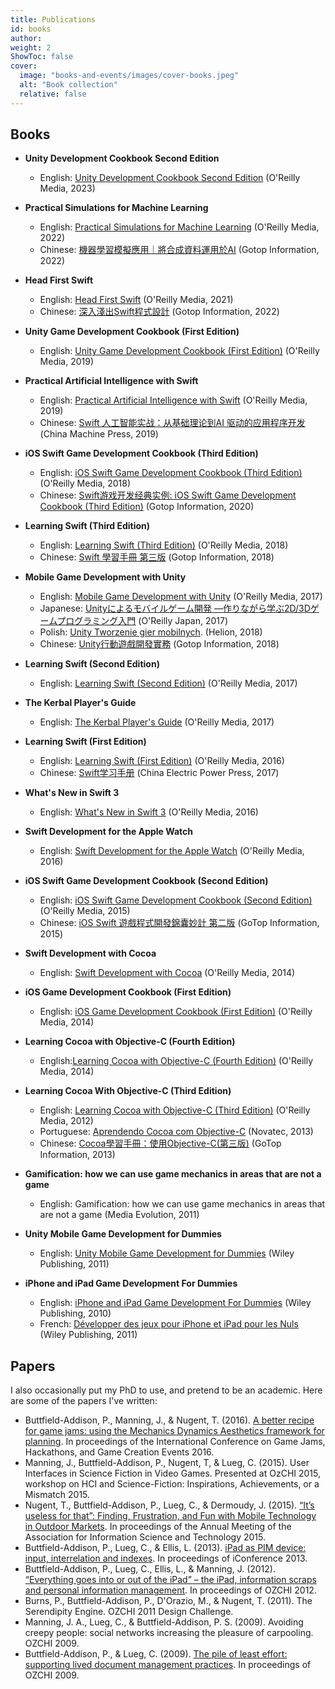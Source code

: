 ```yaml
---
title: Publications
id: books
author: 
weight: 2
ShowToc: false
cover:
  image: "books-and-events/images/cover-books.jpeg"
  alt: "Book collection"
  relative: false
---
```


## Books

* **Unity Development Cookbook Second Edition**
  * English: [Unity Development Cookbook Second Edition](https://www.oreilly.com/library/view/unity-development-cookbook/9781098113704/) (O'Reilly Media, 2023)

* **Practical Simulations for Machine Learning**
  * English: [Practical Simulations for Machine Learning](https://www.oreilly.com/library/view/practical-simulations-for/9781492089919/) (O'Reilly Media, 2022)
  * Chinese: [機器學習模擬應用｜將合成資料運用於AI](https://www.gotop.com.tw/books/BookDetails.aspx?Types=v&bn=A715#) (Gotop Information, 2022)

* **Head First Swift**
  * English: [Head First Swift](https://www.oreilly.com/library/view/head-first-swift/9781491923184/) (O'Reilly Media, 2021)
  * Chinese: [深入淺出Swift程式設計](https://www.gotop.com.tw/books/BookDetails.aspx?Types=v&bn=A550) (Gotop Information, 2022)

* **Unity Game Development Cookbook (First Edition)**
  * English: [Unity Game Development Cookbook (First Edition)](https://www.oreilly.com/library/view/unity-game-development/9781491999141/) (O'Reilly Media, 2019)

* **Practical Artificial Intelligence with Swift**
  * English: [Practical Artificial Intelligence with Swift](https://www.oreilly.com/library/view/practical-artificial-intelligence/9781492044802/) (O'Reilly Media, 2019)
  * Chinese: [Swift 人工智能实战：从基础理论到AI 驱动的应用程序开发](https://www.oreilly.com/library/view/swift-ai/9787111675389/) (China Machine Press, 2019)

* **iOS Swift Game Development Cookbook (Third Edition)**
  * English: [iOS Swift Game Development Cookbook (Third Edition)](https://www.oreilly.com/library/view/ios-swift-game/9781491999073/) (O'Reilly Media, 2018)
  * Chinese: [Swift游戏开发经典实例: iOS Swift Game Development Cookbook (Third Edition)](https://www.oreilly.com/library/view/swift/9787519840129/) (Gotop Information, 2020)

* **Learning Swift (Third Edition)**
  * English: [Learning Swift (Third Edition)](https://www.oreilly.com/library/view/learning-swift-3rd/9781491987568/) (O'Reilly Media, 2018)
  * Chinese: [Swift 學習手冊 第三版](https://www.gotop.com.tw/books/BookDetails.aspx?Types=v&bn=A558) (Gotop Information, 2018)

* **Mobile Game Development with Unity**
  * English: [Mobile Game Development with Unity](https://www.oreilly.com/library/view/mobile-game-development/9781491944738/) (O'Reilly Media, 2017)
  * Japanese: [Unityによるモバイルゲーム開発 ―作りながら学ぶ2D/3Dゲームプログラミング入門](https://www.oreilly.com/library/view/unity-2d3d/9784873118505/) (O'Reilly Japan, 2017)
  * Polish: [Unity Tworzenie gier mobilnych](https://www.oreilly.com/library/view/unity/9781098125011/). (Helion, 2018)
  * Chinese: [Unity行動遊戲開發實務](https://www.gotop.com.tw/books/BookDetails.aspx?Types=v&bn=A445) (Gotop Information, 2018)

* **Learning Swift (Second Edition)**
  * English: [Learning Swift (Second Edition)](https://www.oreilly.com/library/view/learning-swift-2nd/9781491967058/) (O'Reilly Media, 2017)

* **The Kerbal Player's Guide**
  * English: [The Kerbal Player's Guide](https://www.oreilly.com/library/view/the-kerbal-players/9781491913475/) (O'Reilly Media, 2017)

* **Learning Swift (First Edition)**
  * English: [Learning Swift (First Edition)](https://www.oreilly.com/library/view/learning-swift/9781491940730/) (O'Reilly Media, 2016)
  * Chinese: [Swift学习手册](https://www.oreilly.com/library/view/swift/9787519803223/) (China Electric Power Press, 2017)

* **What's New in Swift 3**
  * English: [What's New in Swift 3](https://www.oreilly.com/library/view/whats-new-in/9781492049050/) (O'Reilly Media, 2016)

* **Swift Development for the Apple Watch**
  * English: [Swift Development for the Apple Watch](https://www.oreilly.com/library/view/swift-development-for/9781491925263/) (O'Reilly Media, 2016)

* **iOS Swift Game Development Cookbook (Second Edition)**
  * English: [iOS Swift Game Development Cookbook (Second Edition)](https://www.oreilly.com/library/view/ios-swift-game/9781491920794/) (O'Reilly Media, 2015)
  * Chinese: [iOS Swift 遊戲程式開發錦囊妙計 第二版](https://www.oreilly.com/library/view/ios-swift/9789863479048/) (GoTop Information, 2015)

* **Swift Development with Cocoa**
  * English: [Swift Development with Cocoa](https://www.oreilly.com/library/view/swift-development-with/9781491909683/) (O'Reilly Media, 2014)

* **iOS Game Development Cookbook (First Edition)**
  * English: [iOS Game Development Cookbook (First Edition)](https://www.oreilly.com/library/view/ios-game-development/9781449369644/) (O'Reilly Media, 2014)

* **Learning Cocoa with Objective-C (Fourth Edition)**
  * English:[Learning Cocoa with Objective-C (Fourth Edition)](https://www.oreilly.com/library/view/learning-cocoa-with/9781491901380/) (O'Reilly Media, 2014)

* **Learning Cocoa With Objective-C (Third Edition)**
  * English: [Learning Cocoa with Objective-C (Third Edition)](https://www.oreilly.com/library/view/learning-cocoa-with/9781449355432/) (O'Reilly Media, 2012)
  * Portuguese: [Aprendendo Cocoa com Objective-C](https://novatec.com.br/livros/aprendendo-cocoa-com-objective-c/) (Novatec, 2013)
  * Chinese: [Cocoa學習手冊：使用Objective-C(第三版)](https://www.oreilly.com/library/view/cocoa-objective-c/9789862768136/) (GoTop Information, 2013)

* **Gamification: how we can use game mechanics in areas that are not a game**
  * English: Gamification: how we can use game mechanics in areas that are not a game (Media Evolution, 2011)

* **Unity Mobile Game Development for Dummies**
  * English: [Unity Mobile Game Development for Dummies](https://search.worldcat.org/title/751100288) (Wiley Publishing, 2011)

* **iPhone and iPad Game Development For Dummies**
  * English: [iPhone and iPad Game Development For Dummies](https://www.wiley.com/en-gb/iPhone+and+iPad+Game+Development+For+Dummies-p-9780470599105) (Wiley Publishing, 2010)
  * French: [Développer des jeux pour iPhone et iPad pour les Nuls](https://search.worldcat.org/title/717622899) (Wiley Publishing, 2011)

## Papers

I also occasionally put my PhD to use, and pretend to be an academic. Here are some of the papers I've written:

* Buttfield-Addison, P., Manning, J., & Nugent, T. (2016). [A better recipe for game jams: using the Mechanics Dynamics Aesthetics framework for planning](/papers/buttfield-addison2016.pdf). In proceedings of the International Conference on Game Jams, Hackathons, and Game Creation Events 2016.
* Manning, J., Buttfield-Addison, P., Nugent, T, & Lueg, C. (2015). User Interfaces in Science Fiction in Video Games. Presented at OzCHI 2015, workshop on HCI and Science-Fiction: Inspirations, Achievements, or a Mismatch 2015.
* Nugent, T., Buttfield-Addison, P., Lueg, C., & Dermoudy, J. (2015). [“It’s useless for that”: Finding, Frustration, and Fun with Mobile Technology in Outdoor Markets](/papers/nugent2016.pdf). In proceedings of the Annual Meeting of the Association for Information Science and Technology 2015.
* Buttfield-Addison, P., Lueg, C., & Ellis, L. (2013). [iPad as PIM device: input, interrelation and indexes](/papers/285.pdf). In proceedings of iConference 2013.
* Buttfield-Addison, P., Lueg, C., Ellis, L., & Manning, J. (2012). [“Everything goes into or out of the iPad” – the iPad, information scraps and personal information management](/papers/OzCHI12EverythinggoesintooroutoftheiPad.pdf). In proceedings of OZCHI 2012.
* Burns, P., Buttfield-Addison, P., D'Orazio, M., & Nugent, T. (2011). The Serendipity Engine. OZCHI 2011 Design Challenge.
* Manning, J. A., Lueg, C., & Buttfield-Addison, P. S. (2009). Avoiding creepy people: social networks increasing the pleasure of carpooling. OZCHI 2009.
* Buttfield-Addison, P., & Lueg, C. (2009). [The pile of least effort: supporting lived document management practices](/papers/buttfield-addison2009.pdf). In proceedings of OZCHI 2009.
